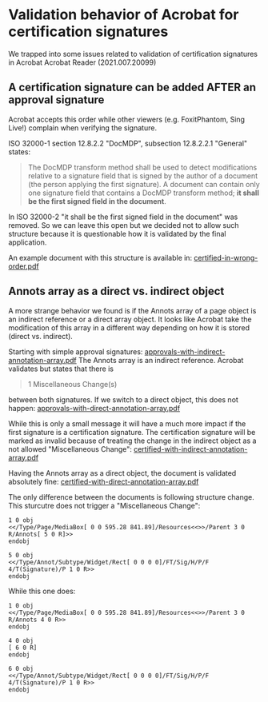 # Validation behavior of Acrobat for certification signatures

We trapped into some issues related to validation of certification 
signatures in Acrobat Acrobat Reader (2021.007.20099)

## A certification signature can be added AFTER an approval signature

Acrobat accepts this order while other viewers (e.g. FoxitPhantom, Sing Live!) 
complain when verifying the signature.

ISO 32000-1 section 12.8.2.2 "DocMDP", subsection 12.8.2.2.1 "General" states:
> The DocMDP transform method shall be used to detect modifications relative to a signature
> field that is signed by the author of a document (the person applying the first signature).
> A document can contain only one signature field that contains a DocMDP transform method;
> **it shall be the first signed field in the document**.

In ISO 32000-2 "it shall be the first signed field in the document" was removed.
So we can leave this open but we decided not to allow such structure because it
is questionable how it is validated by the final application.

An example document with this structure is available in: [certified-in-wrong-order.pdf](output/certified-in-wrong-order.pdf)

## Annots array as a direct vs. indirect object

A more strange behavior we found is if the Annots array of a page object is an 
indirect reference or a direct array object. It looks like Acrobat take the
modification of this array in a different way depending on how it is stored
(direct vs. indirect).

Starting with simple approval signatures: [approvals-with-indirect-annotation-array.pdf](output/approvals-with-indirect-annotation-array.pdf)
The Annots array is an indirect reference. Acrobat validates but states that there is

> 1 Miscellaneous Change(s)

between both signatures. If we switch to a direct object, this does not happen: [approvals-with-direct-annotation-array.pdf](output/approvals-with-direct-annotation-array.pdf)

While this is only a small message it will have a much more impact if the first 
signature is a certification signature. The certification signature will be marked
as invalid because of treating the change in the indirect object as a not allowed 
"Miscellaneous Change": [certified-with-indirect-annotation-array.pdf](output/certified-with-indirect-annotation-array.pdf)

Having the Annots array as a direct object, the document is validated absolutely 
fine: [certified-with-direct-annotation-array.pdf](output/certified-with-direct-annotation-array.pdf)

The only difference between the documents is following structure change. This sturcutre
does not trigger a "Miscellaneous Change":

    1 0 obj
    <</Type/Page/MediaBox[ 0 0 595.28 841.89]/Resources<<>>/Parent 3 0 R/Annots[ 5 0 R]>>
    endobj
    
    5 0 obj
    <</Type/Annot/Subtype/Widget/Rect[ 0 0 0 0]/FT/Sig/H/P/F 4/T(Signature)/P 1 0 R>>
    endobj

While this one does:

    1 0 obj
    <</Type/Page/MediaBox[ 0 0 595.28 841.89]/Resources<<>>/Parent 3 0 R/Annots 4 0 R>>
    endobj

    4 0 obj
    [ 6 0 R]
    endobj

    6 0 obj
    <</Type/Annot/Subtype/Widget/Rect[ 0 0 0 0]/FT/Sig/H/P/F 4/T(Signature)/P 1 0 R>>
    endobj
